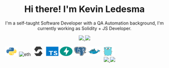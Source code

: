<div align="center">
  <h1>Hi there! I'm Kevin Ledesma</h1>
  <p>I'm a self-taught Software Developer with a QA Automation background, I'm currently working as Solidity + JS Developer.</p>
  <div>
    <a href="https://github.com/QU3B1M">
      <img height="180em" src="https://github-readme-stats.vercel.app/api?username=QU3B1M&show_icons=true&theme=github_dark&include_all_commits=true&count_private=true&hide_border=true"/>
      <img height="180em" src="https://github-readme-stats.vercel.app/api/top-langs/?username=QU3B1M&layout=compact&langs_count=7&theme=github_dark&hide_border=true"/>
    </a>
  </div>
</div>
<br/>
<div align="center"> 
  <img alt="Py" height="30" width="40" src="https://raw.githubusercontent.com/devicons/devicon/master/icons/python/python-original.svg">
  <img alt="eth" height="30" width="40" src="https://cdn.worldvectorlogo.com/logos/ethereum-eth.svg">
  <img alt="Sol" height="30" width="40" src="https://raw.githubusercontent.com/devicons/devicon/master/icons/solidity/solidity-plain.svg">
  <img alt="TS" height="30" width="40" src="https://raw.githubusercontent.com/devicons/devicon/master/icons/typescript/typescript-original.svg">
  <img alt="FastAPI" height="30" width="40" src="https://raw.githubusercontent.com/devicons/devicon/master/icons/fastapi/fastapi-original.svg">
  <img alt="PSQL" height="30" width="40" src="https://raw.githubusercontent.com/devicons/devicon/master/icons/postgresql/postgresql-original.svg">
  <img alt="Docker" height="30" width="40" src="https://raw.githubusercontent.com/devicons/devicon/master/icons/docker/docker-original.svg">
  <img alt="Go" height="30" width="40" src="https://raw.githubusercontent.com/devicons/devicon/master/icons/go/go-original.svg">
  &nbsp  &nbsp  &nbsp  &nbsp  &nbsp  &nbsp  &nbsp  &nbsp  &nbsp  &nbsp  &nbsp  &nbsp  &nbsp  &nbsp  &nbsp  &nbsp  &nbsp  &nbsp  &nbsp  &nbsp  &nbsp  &nbsp  &nbsp  &nbsp  &nbsp  &nbsp  &nbsp  &nbsp  &nbsp  &nbsp  &nbsp  &nbsp  &nbsp  &nbsp  &nbsp  &nbsp  &nbsp  &nbsp  &nbsp  &nbsp
  <a align="right" href = "mailto:kevinledesmam95@gmail.com"><img src="https://img.shields.io/badge/-Gmail-%23333?style=for-the-badge&logo=gmail&logoColor=white" target="_blank">       </a>
  <a align="right"  href="https://www.linkedin.com/in/ledesma-kevin/" target="_blank"><img src="https://img.shields.io/badge/-LinkedIn-%230077B5?style=for-the-badge&logo=linkedin&logoColor=white" target="_blank"></a> 
</div>
